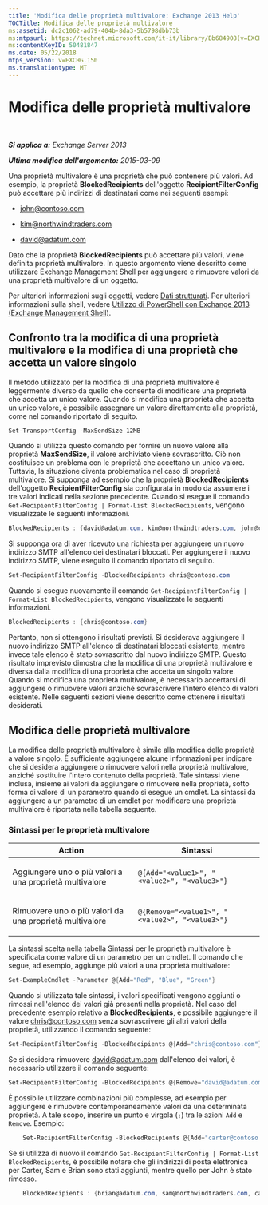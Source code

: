 ```yaml
---
title: 'Modifica delle proprietà multivalore: Exchange 2013 Help'
TOCTitle: Modifica delle proprietà multivalore
ms:assetid: dc2c1062-ad79-404b-8da3-5b5798dbb73b
ms:mtpsurl: https://technet.microsoft.com/it-it/library/Bb684908(v=EXCHG.150)
ms:contentKeyID: 50481847
ms.date: 05/22/2018
mtps_version: v=EXCHG.150
ms.translationtype: MT
---
```


# Modifica delle proprietà multivalore

 

_**Si applica a:** Exchange Server 2013_

_**Ultima modifica dell'argomento:** 2015-03-09_

Una proprietà multivalore è una proprietà che può contenere più valori. Ad esempio, la proprietà **BlockedRecipients** dell'oggetto **RecipientFilterConfig** può accettare più indirizzi di destinatari come nei seguenti esempi:

  - john@contoso.com

  - kim@northwindtraders.com

  - david@adatum.com

Dato che la proprietà **BlockedRecipients** può accettare più valori, viene definita proprietà multivalore. In questo argomento viene descritto come utilizzare Exchange Management Shell per aggiungere e rimuovere valori da una proprietà multivalore di un oggetto.

Per ulteriori informazioni sugli oggetti, vedere [Dati strutturati](https://technet.microsoft.com/it-it/library/aa996386\(v=exchg.150\)). Per ulteriori informazioni sulla shell, vedere [Utilizzo di PowerShell con Exchange 2013 (Exchange Management Shell)](https://technet.microsoft.com/it-it/library/bb123778\(v=exchg.150\)).

## Confronto tra la modifica di una proprietà multivalore e la modifica di una proprietà che accetta un valore singolo

Il metodo utilizzato per la modifica di una proprietà multivalore è leggermente diverso da quello che consente di modificare una proprietà che accetta un unico valore. Quando si modifica una proprietà che accetta un unico valore, è possibile assegnare un valore direttamente alla proprietà, come nel comando riportato di seguito.

```powershell
Set-TransportConfig -MaxSendSize 12MB
```

Quando si utilizza questo comando per fornire un nuovo valore alla proprietà **MaxSendSize**, il valore archiviato viene sovrascritto. Ciò non costituisce un problema con le proprietà che accettano un unico valore. Tuttavia, la situazione diventa problematica nel caso di proprietà multivalore. Si supponga ad esempio che la proprietà **BlockedRecipients** dell'oggetto **RecipientFilterConfig** sia configurata in modo da assumere i tre valori indicati nella sezione precedente. Quando si esegue il comando `Get-RecipientFilterConfig | Format-List BlockedRecipients`, vengono visualizzate le seguenti informazioni.

```powershell
BlockedRecipients : {david@adatum.com, kim@northwindtraders.com, john@contoso.com}
```

Si supponga ora di aver ricevuto una richiesta per aggiungere un nuovo indirizzo SMTP all'elenco dei destinatari bloccati. Per aggiungere il nuovo indirizzo SMTP, viene eseguito il comando riportato di seguito.

```powershell
Set-RecipientFilterConfig -BlockedRecipients chris@contoso.com
```

Quando si esegue nuovamente il comando `Get-RecipientFilterConfig | Format-List BlockedRecipients`, vengono visualizzate le seguenti informazioni.

```powershell
BlockedRecipients : {chris@contoso.com}
```

Pertanto, non si ottengono i risultati previsti. Si desiderava aggiungere il nuovo indirizzo SMTP all'elenco di destinatari bloccati esistente, mentre invece tale elenco è stato sovrascritto dal nuovo indirizzo SMTP. Questo risultato imprevisto dimostra che la modifica di una proprietà multivalore è diversa dalla modifica di una proprietà che accetta un singolo valore. Quando si modifica una proprietà multivalore, è necessario accertarsi di aggiungere o rimuovere valori anziché sovrascrivere l'intero elenco di valori esistente. Nelle seguenti sezioni viene descritto come ottenere i risultati desiderati.

## Modifica delle proprietà multivalore

La modifica delle proprietà multivalore è simile alla modifica delle proprietà a valore singolo. È sufficiente aggiungere alcune informazioni per indicare che si desidera aggiungere o rimuovere valori nella proprietà multivalore, anziché sostituire l'intero contenuto della proprietà. Tale sintassi viene inclusa, insieme ai valori da aggiungere o rimuovere nella proprietà, sotto forma di valore di un parametro quando si esegue un cmdlet. La sintassi da aggiungere a un parametro di un cmdlet per modificare una proprietà multivalore è riportata nella tabella seguente.

### Sintassi per le proprietà multivalore

<table>
<colgroup>
<col style="width: 50%" />
<col style="width: 50%" />
</colgroup>
<thead>
<tr class="header">
<th>Action</th>
<th>Sintassi</th>
</tr>
</thead>
<tbody>
<tr class="odd">
<td><p>Aggiungere uno o più valori a una proprietà multivalore</p></td>
<td><pre><code>@{Add=&quot;&lt;value1&gt;&quot;, &quot;&lt;value2&gt;&quot;, &quot;&lt;value3&gt;&quot;}</code></pre></td>
</tr>
<tr class="even">
<td><p>Rimuovere uno o più valori da una proprietà multivalore</p></td>
<td><pre><code>@{Remove=&quot;&lt;value1&gt;&quot;, &quot;&lt;value2&gt;&quot;, &quot;&lt;value3&gt;&quot;}</code></pre></td>
</tr>
</tbody>
</table>


La sintassi scelta nella tabella Sintassi per le proprietà multivalore è specificata come valore di un parametro per un cmdlet. Il comando che segue, ad esempio, aggiunge più valori a una proprietà multivalore:

```powershell
Set-ExampleCmdlet -Parameter @{Add="Red", "Blue", "Green"}
```

Quando si utilizzata tale sintassi, i valori specificati vengono aggiunti o rimossi nell'elenco dei valori già presenti nella proprietà. Nel caso del precedente esempio relativo a **BlockedRecipients**, è possibile aggiungere il valore chris@contoso.com senza sovrascrivere gli altri valori della proprietà, utilizzando il comando seguente:

```powershell
Set-RecipientFilterConfig -BlockedRecipients @{Add="chris@contoso.com"}
```

Se si desidera rimuovere david@adatum.com dall'elenco dei valori, è necessario utilizzare il comando seguente:

```powershell
Set-RecipientFilterConfig -BlockedRecipients @{Remove="david@adatum.com"}
```

È possibile utilizzare combinazioni più complesse, ad esempio per aggiungere e rimuovere contemporaneamente valori da una determinata proprietà. A tale scopo, inserire un punto e virgola (`;`) tra le azioni `Add` e `Remove`. Esempio:
```powershell
    Set-RecipientFilterConfig -BlockedRecipients @{Add="carter@contoso.com", "sam@northwindtraders.com", "brian@adatum.com"; Remove="john@contoso.com"}
```
Se si utilizza di nuovo il comando `Get-RecipientFilterConfig | Format-List BlockedRecipients`, è possibile notare che gli indirizzi di posta elettronica per Carter, Sam e Brian sono stati aggiunti, mentre quello per John è stato rimosso.
```powershell
    BlockedRecipients : {brian@adatum.com, sam@northwindtraders.com, carter@contoso.com, chris@contoso.com, kim@northwindtraders.com}
```
